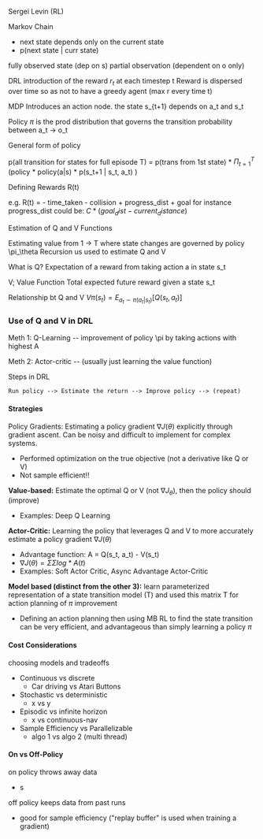 
Sergei Levin (RL)

Markov Chain
- next state depends only on the current state
- p(next state | curr state)

fully observed state (dep on s)
partial observation (dependent on o only)

DRL
introduction of the reward $r_t$ at each timestep t
Reward is dispersed over time so as not to have a greedy agent (max r every time t)

MDP 
Introduces an action node. 
the state s_{t+1} depends on a_t and s_t

Policy $\pi$ is the prod distribution that governs the transition probability between a_t -> o_t


General form of policy

p(all transition for states for full episode T) 
= p(trans from 1st state) * $\Pi_{t=1}^{T}$ (policy  * policy(a|s) * p(s_t+1 | s_t, a_t) )


Defining Rewards R(t)

e.g. 
R(t) = - time_taken - collision + progress_dist + goal
for instance progress_dist could be: $C * (goal_dist - current_distance)$

Estimation of Q and V Functions

Estimating value from 1 -> T where state changes are governed by policy \pi_\theta
Recursion us used to estimate Q and V


What is Q?
Expectation of a reward from taking action a in state s_t

V; Value Function 
Total expected future reward given a state s_t

Relationship bt Q and V
$V\pi(s_t) = E_{a_t\sim \pi(a_t|s_t)}[Q(s_t,a_t)]$


### Use of Q and V in DRL

Meth 1: Q-Learning -- improvement of policy \pi by taking actions with highest A

Meth 2: Actor-critic --  (usually just learning the value function)

Steps in DRL

```
Run policy --> Estimate the return --> Improve policy --> (repeat)
```

#### Strategies
Policy Gradients: Estimating a policy gradient $\nabla J({\theta})$ explicitly through gradient ascent. Can be noisy and difficult to implement for complex systems.
- Performed optimization on the true objective (not a derivative like Q or V)
- Not sample efficient!!

**Value-based:** Estimate the optimal Q or V (not $\nabla J_{\theta}$), then the policy should (improve)
- Examples: Deep Q Learning

**Actor-Critic:** Learning the policy that leverages Q and V to more accurately estimate a policy gradient $\nabla J({\theta})$ 
- Advantage function: A = Q(s_t, a_t) - V(s_t)
-  $\nabla J({\theta}) = \Sigma\Sigma log * A(t)$
- Examples: Soft Actor Critic, Async Advantage Actor-Critic

**Model based (distinct from the other 3):** learn parameterized representation of a state transition model (T) and used this matrix T for action planning of $\pi$ improvement 
* Defining an action planning then using MB RL to find the state transition can be very efficient, and advantageous than simply learning a policy $\pi$

#### Cost Considerations


choosing models and tradeoffs

- Continuous vs discrete
	- Car driving vs Atari Buttons
- Stochastic vs deterministic
	- x  vs y
- Episodic vs infinite horizon
	- x vs continuous-nav
- Sample Efficiency vs Parallelizable
	- algo 1 vs algo 2 (multi thread)

#### On vs Off-Policy
on policy throws away data
- s

off policy keeps data from past runs
- good for sample efficiency ("replay buffer" is used when training a gradient) 

 
